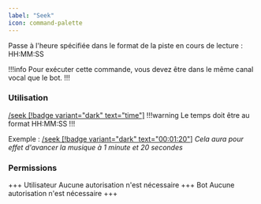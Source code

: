 ```yaml
---
label: "Seek"
icon: command-palette
---
```


Passe à l'heure spécifiée dans le format de la piste en cours de lecture : HH:MM:SS

!!!info
Pour exécuter cette commande, vous devez être dans le même canal vocal que le bot.
!!!

### Utilisation

[/seek [!badge variant="dark" text="time"]]()
!!!warning
Le temps doit être au format HH:MM:SS
!!!

Exemple : [/seek [!badge variant="dark" text="00:01:20"]]() *Cela aura pour effet d'avancer la musique à 1 minute et 20 secondes*

### Permissions

+++ Utilisateur
Aucune autorisation n'est nécessaire
+++ Bot
Aucune autorisation n'est nécessaire
+++